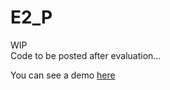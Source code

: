 # E2_P

WIP  
Code to be posted after evaluation...


You can see a demo [here](https://youtu.be/HFba6qIDNxk)
